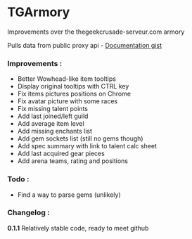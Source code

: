 TGArmory
========

Improvements over the thegeekcrusade-serveur.com armory

Pulls data from public proxy api - [Documentation gist](https://gist.github.com/ZergRael/9768262)


### Improvements :
* Better Wowhead-like item tooltips
* Display original tooltips with CTRL key
* Fix items pictures positions on Chrome
* Fix avatar picture with some races
* Fix missing talent points
* Add last joined/left guild
* Add average item level
* Add missing enchants list
* Add gem sockets list (still no gems though)
* Add spec summary with link to talent calc sheet
* Add last acquired gear pieces
* Add arena teams, rating and positions


### Todo :
* Find a way to parse gems (unlikely)


### Changelog :
**0.1.1**
Relatively stable code, ready to meet github